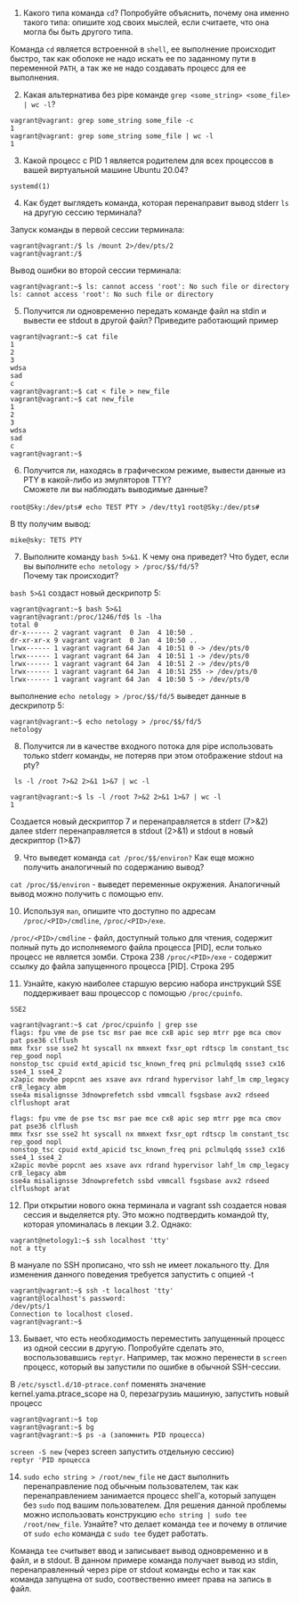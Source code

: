 1. Какого типа команда ```cd```? Попробуйте объяснить, почему она именно такого типа: опишите ход своих мыслей, если считаете, что она могла бы быть другого типа.

Команда ```cd``` является встроенной в ```shell```, ее выполнение происходит быстро, так как оболоке не надо искать ее по заданному пути в переменной 
```PATH```, а так же не надо создавать процесс для ее выполнения.

2. Какая альтернатива без pipe команде ```grep <some_string> <some_file> | wc -l```?
```
vagrant@vagrant: grep some_string some_file -c
1
vagrant@vagrant: grep some_string some_file | wc -l
1
```
3. Какой процесс с PID 1 является родителем для всех процессов в вашей виртуальной машине Ubuntu 20.04?

```systemd(1)```

4. Как будет выглядеть команда, которая перенаправит вывод stderr ```ls``` на другую сессию терминала?

Запуск команды в первой сессии терминала:

```
vagrant@vagrant:/$ ls /mount 2>/dev/pts/2
vagrant@vagrant:/$
```

Вывод ошибки во второй сессии терминала:

```
vagrant@vagrant:~$ ls: cannot access 'root': No such file or directory
ls: cannot access 'root': No such file or directory
```
 
5. Получится ли одновременно передать команде файл на stdin и вывести ее stdout в другой файл? 
Приведите работающий пример
```
vagrant@vagrant:~$ cat file
1
2
3
wdsa
sad
c
vagrant@vagrant:~$ cat < file > new_file
vagrant@vagrant:~$ cat new_file
1
2
3
wdsa
sad
c
vagrant@vagrant:~$
```

6. Получится ли, находясь в графическом режиме, вывести данные из PTY в какой-либо из эмуляторов TTY?  
Сможете ли вы наблюдать выводимые данные?

```root@Sky:/dev/pts# echo TEST PTY > /dev/tty1```
```root@Sky:/dev/pts#```

В tty получим вывод: 

```mike@sky: TETS PTY```

7. Выполните команду ```bash 5>&1```. К чему она приведет? Что будет, если вы выполните ```echo netology > /proc/$$/fd/5```?  
Почему так происходит?

```bash 5>&1``` создаст новый дескрипотр 5:

```
vagrant@vagrant:~$ bash 5>&1
vagrant@vagrant:/proc/1246/fd$ ls -lha
total 0
dr-x------ 2 vagrant vagrant  0 Jan  4 10:50 .  
dr-xr-xr-x 9 vagrant vagrant  0 Jan  4 10:50 ..  
lrwx------ 1 vagrant vagrant 64 Jan  4 10:51 0 -> /dev/pts/0  
lrwx------ 1 vagrant vagrant 64 Jan  4 10:51 1 -> /dev/pts/0  
lrwx------ 1 vagrant vagrant 64 Jan  4 10:51 2 -> /dev/pts/0  
lrwx------ 1 vagrant vagrant 64 Jan  4 10:51 255 -> /dev/pts/0  
lrwx------ 1 vagrant vagrant 64 Jan  4 10:50 5 -> /dev/pts/0
```

выполнение ```echo netology > /proc/$$/fd/5``` выведет данные в дескрипотр 5:  

```
vagrant@vagrant:~$ echo netology > /proc/$$/fd/5  
netology
```

8. Получится ли в качестве входного потока для pipe использовать только stderr команды, не потеряв при этом отображение stdout на pty?

``` ls -l /root 7>&2 2>&1 1>&7 | wc -l```

```
vagrant@vagrant:~$ ls -l /root 7>&2 2>&1 1>&7 | wc -l
1
```
Cоздается новый дескриптор 7 и перенаправляется в stderr (7>&2) далее stderr перенаправляется в stdout (2>&1) и stdout в новый дескриптор (1>&7)

9. Что выведет команда ```cat /proc/$$/environ?``` Как еще можно получить аналогичный по содержанию вывод?

```cat /proc/$$/environ``` - выведет переменные окружения. Аналогичный вывод можно получить с помощью env. 

10. Используя ```man```, опишите что доступно по адресам ```/proc/<PID>/cmdline```, ```/proc/<PID>/exe```.

```/proc/<PID>/cmdline``` - файл, доступный только для чтения, содержит полный путь до исполняемого файла процесса [PID], если только процесс не является 
зомби. Строка 238 ```/proc/<PID>/exe``` - содержит ссылку до файла запущенного процесса [PID]. Строка 295

11. Узнайте, какую наиболее старшую версию набора инструкций SSE поддерживает ваш процессор с помощью ```/proc/cpuinfo```.

```SSE2```
```
vagrant@vagrant:~$ cat /proc/cpuinfo | grep sse
flags: fpu vme de pse tsc msr pae mce cx8 apic sep mtrr pge mca cmov pat pse36 clflush 
mmx fxsr sse sse2 ht syscall nx mmxext fxsr_opt rdtscp lm constant_tsc rep_good nopl 
nonstop_tsc cpuid extd_apicid tsc_known_freq pni pclmulqdq ssse3 cx16 sse4_1 sse4_2 
x2apic movbe popcnt aes xsave avx rdrand hypervisor lahf_lm cmp_legacy cr8_legacy abm 
sse4a misalignsse 3dnowprefetch ssbd vmmcall fsgsbase avx2 rdseed clflushopt arat

flags: fpu vme de pse tsc msr pae mce cx8 apic sep mtrr pge mca cmov pat pse36 clflush 
mmx fxsr sse sse2 ht syscall nx mmxext fxsr_opt rdtscp lm constant_tsc rep_good nopl 
nonstop_tsc cpuid extd_apicid tsc_known_freq pni pclmulqdq ssse3 cx16 sse4_1 sse4_2 
x2apic movbe popcnt aes xsave avx rdrand hypervisor lahf_lm cmp_legacy cr8_legacy abm 
sse4a misalignsse 3dnowprefetch ssbd vmmcall fsgsbase avx2 rdseed clflushopt arat
```

12. При открытии нового окна терминала и vagrant ssh создается новая сессия и выделяется pty.
Это можно подтвердить командой tty, которая упоминалась в лекции 3.2.
Однако:
```
vagrant@netology1:~$ ssh localhost 'tty'
not a tty
```
В мануале по SSH прописано, что ssh не имеет локального tty. Для изменения данного поведения требуется запустить с опцией -t
```
vagrant@vagrant:~$ ssh -t localhost 'tty'
vagrant@localhost's password: 
/dev/pts/1
Connection to localhost closed.
vagrant@vagrant:~$ 
```

13. Бывает, что есть необходимость переместить запущенный процесс из одной сессии в другую. Попробуйте сделать это, воспользовавшись ```reptyr```. 
Например, так можно перенести в ```screen``` процесс, который вы запустили по ошибке в обычной SSH-сессии.

В ```/etc/sysctl.d/10-ptrace.conf``` поменять значение kernel.yama.ptrace_scope на 0, перезагрузиь машиную, запустить новый процесс 

```
vagrant@vagrant:~$ top  
vagrant@vagrant:~$ bg  
vagrant@vagrant:~$ ps -a (запомнить PID процесса)
```  

```screen -S new``` (через screen запустить отдельную сессию)  
```reptyr 'PID процесса```

14. ```sudo echo string > /root/new_file``` не даст выполнить перенаправление под обычным пользователем, 
так как перенаправлением занимается процесс shell'а, который запущен без ```sudo``` под вашим пользователем. 
Для решения данной проблемы можно использовать конструкцию ```echo string | sudo tee /root/new_file```. 
Узнайте? что делает команда ```tee``` и почему в отличие от ```sudo echo``` команда с ```sudo tee``` будет работать.
 
Команда ```tee``` считывет ввод и записывает вывод одновременно и в файл, и в stdout. В данном примере команда получает вывод из stdin, перенаправленный 
через pipe от stdout команды echo и так как команда запущена от sudo, соотвественно имеет права на запись в файл.


